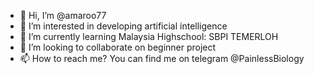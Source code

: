 - 👋 Hi, I’m @amaroo77
- 👀 I’m interested in developing artificial intelligence
- 🌱 I’m currently learning Malaysia Highschool: SBPI TEMERLOH
- 💞️ I’m looking to collaborate on beginner project 
- 📫 How to reach me? You can find me on telegram @PainlessBiology

<!---
amaroo77/amaroo77 is a ✨ special ✨ repository because its `README.md` (this file) appears on your GitHub profile.
You can click the Preview link to take a look at your changes.
--->
